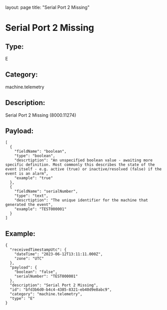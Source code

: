 layout: page
title: "Serial Port 2 Missing"

# Serial Port 2 Missing

## Type:

E

## Category:

machine.telemetry

## Description: 

Serial Port 2 Missing (8000.11274)

## Payload:

```
[
  {
    "fieldName": "boolean",
    "type": "boolean",
    "descrtiption": "An unspecified boolean value - awaiting more specific definition. Most commonly this describes the state of the event itself - e.g. active (true) or inactive/resolved (false) if the event is an alarm",
    "example": "true"
  },
  {
    "fieldName": "serialNumber",
    "type": "text",
    "descrtiption": "The unique identifier for the machine that generated the event",
    "example": "TEST000001"
  }
]
```

## Example:

```
{
  "receivedTimestampUtc": {
    "dateTime": "2023-06-12T13:11:11.000Z",
    "zone": "UTC"
  },
  "payload": {
    "boolean": "false",
    "serialNumber": "TEST000001"
  },
  "description": "Serial Port 2 Missing",
  "id": "bfd3b6d0-b4c4-4385-8321-eb40d9e8abc9",
  "category": "machine.telemetry",
  "type": "E"
}
```
